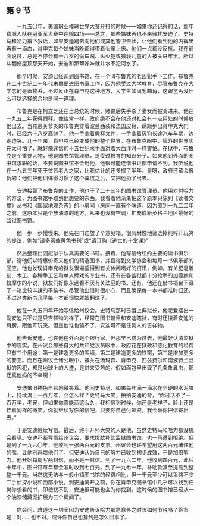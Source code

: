 ## 第 9 节

&emsp;&emsp;一九五〇年，美国职业棒球世界大赛开打的时候——如果你还记得的话，那年费城人队在冠亚军大赛中连输四场——总之，那些姊妹再也不来骚扰安迪了。史特马和哈力撂下狠话，如果安迪跑去向他们或其他警卫告状，让他们看到他的内裤里再有一滴血，肖申克每个姊妹当晚都得带着头痛上床。他们一点都没反抗。我在前面说过，总是不停会有十八岁的偷车贼、纵火犯或猥亵儿童的人被关进牢里。所以从翻修屋顶那天开始，安迪和那帮姊妹就井水不犯河水了。

&emsp;&emsp;那个时候，安迪已经调到图书馆，在一个叫布鲁克的老囚犯手下工作。布鲁克在二十世纪二十年代末期便进图书室工作，因为他受过大学教育，尽管布鲁克在大学念的是畜牧系，不过反正在肖申克这种地方，大学生如凤毛麟角，这跟乞丐没什么可以选择的余地是同一道理。

&emsp;&emsp;布鲁克是在柯立芝还在当总统的时候，赌输后失手杀了妻女而被关进来。他在一九五二年获得假释。像往常一样，政府绝不会在他还对社会有一点用处的时候放他出去。当罹患关节炎的布鲁克穿着波兰西装和法国皮鞋，蹒跚步出肖申克大门时，已经六十八岁高龄了。他一手拿着假释文件，一手拿着灰狗长途汽车车票，边走边哭。几十年来，肖申克已经变成他的整个世界，在布鲁克眼中，墙外的世界实在太可怕了，就好像迷信的十五世纪水手面对着大西洋时一样害怕。在狱中，布鲁克是个重要人物，他是图书馆管理员，是受过教育的知识分子。如果他到外面的图书馆求职的话，不要说图书馆不会用他，他很可能连借书证都申请不到。我听说他在一九五三年死于贫苦老人之家，比我估计的还多撑了半年。是呀，政府还蛮会报仇的：他们把他训练得习惯了这个粪坑之后，又把他扔了出去。

&emsp;&emsp;安迪接替了布鲁克的工作，他也干了二十三年的图书馆管理员，他用对付哈力的方法，为图书馆争取到他想要的东西。我看着他渐渐把这个原本只陈列《读者文摘》丛书和《国家地理杂志》的小房间（房间一直有个味道，因为直到一九二二年之前，这原本只是个放油漆的地方，从来也没有空调）扩充成新英格兰地区最好的监狱图书馆。

&emsp;&emsp;他一步一步慢慢来。他先在门边放了个意见箱，很有耐性地筛选掉纯粹开玩笑的提议，例如“请多买些黄色书刊”或“请订购《逃亡的十堂课》”

&emsp;&emsp;然后整理出囚犯似乎认真需要的书籍。接着，他写信给纽约主要的读书俱乐部，请他们以特惠价寄来他们的精选图书，并且得到文学协会和每月一书俱乐部的回应。他也发现肖申克的狱友很渴望得到有关休闲嗜好的资讯，例如，有关肥皂雕刻、木工、各种手工艺和单人牌戏的专业书，还有在各监狱都十分抢手的加德纳和拉摩尔的小说，狱友们好像永远看不厌有关法庭的书。还有，他还在借书柜台下藏了一箱比较辛辣的平装书，尽管他出借时很小心，而且确保每一本书都准时归还，不过这类新书几乎每一本都很快就被翻烂了。

&emsp;&emsp;他在一九五四年开始写信给州议会。史特马那时已当上典狱长，他老爱摆出一副安迪只不过是只吉祥物的样子，经常在图书馆里和安迪瞎扯，有时还搂着安迪的肩膀，跟他开玩笑。但是他谁也骗不了，安迪可不是任何人的吉祥物。

&emsp;&emsp;他告诉安迪，也许他在外面是个银行家，但那早已成为过去，他最好认清监狱中的现实。在州议会那些自大的共和党议员眼中，政府花在狱政和感化教育的经费只有三个用途：第一是建造更多的围墙，第二是建造更多的铁窗，第三是增加更多的警卫。而且在州议会诸公眼中，被关在汤玛森、肖申克、匹兹费尔和南波特兰监狱的囚犯，都是地球上的人渣，是进来受苦的。假如面包里出现了几条象鼻虫，那还真他妈的不幸啊！

&emsp;&emsp;安迪依旧神色自若地微笑着。他问史特马，如果每年滴一滴水在坚硬的水泥块上，持续滴上一百万年，会怎么样？史特马大笑，拍拍安迪的背，“你可活不了一百万年，老兄，但如果你真能活这么久，我相信到时候，你还是老样子，脸上还是挂着同样的微笑。你就继续写你的信吧，只要你自己付邮资，我会替你把信寄出去。”

&emsp;&emsp;于是安迪继续写信。最后，终于开怀大笑的人是他，虽然史特马和哈力都没机会看见。安迪不断写信给州议会，要求拨款补助监狱图书馆，也一再遭到拒绝。但是到了一九六〇年，他收到一张两百元的支票。州议会也许希望用这两百元堵住他的嘴，让他别再烦他们了。但安迪认为自己的努力已收到初步成效，于是加倍努力。他开始每周写两封信，而不是一封信。到了一九六二年，他收到四百元，此后十年中，图书馆每年都会准时收到七百元。到了一九七一年，补助款甚至提高到整整一千元。当然这无法与一般小镇图书馆的经费相比，但一千元至少可以采购不少二手侦探小说和西部小说。到安迪离开之前，你在肖申克图书馆中几乎可以找到任何你想看的书，即使找不到，安迪很可能也会为你找到。这时候的图书馆已经从一个油漆储藏室扩展为三个房间了。

&emsp;&emsp;你会问，难道这一切全因为安迪告诉哈力那笔意外之财该如何节税吗？答案是：对……也不对。或许你自己也猜到是怎么回事了。